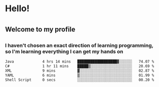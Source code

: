 
<h1>Hello!<h1>
<h2>Welcome to my profile<h2>
<h3>I haven't chosen an exact direction of learning programming, so I'm learning everything I can get my hands on</h3>

<!--START_SECTION:waka-->

```txt
Java             4 hrs 14 mins   ██████████████████▓░░░░░░   74.07 %
C#               1 hr 11 mins    █████▒░░░░░░░░░░░░░░░░░░░   20.69 %
XML              9 mins          ▓░░░░░░░░░░░░░░░░░░░░░░░░   02.87 %
YAML             6 mins          ▒░░░░░░░░░░░░░░░░░░░░░░░░   01.99 %
Shell Script     0 secs          ░░░░░░░░░░░░░░░░░░░░░░░░░   00.20 %
```

<!--END_SECTION:waka-->
